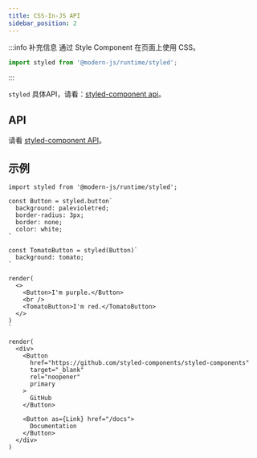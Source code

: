 ```yaml
---
title: CSS-In-JS API
sidebar_position: 2
---
```


:::info 补充信息
通过 Style Component 在页面上使用 CSS。
```typescript
import styled from '@modern-js/runtime/styled';
```
:::

`styled` 具体API，请看：[styled-component api](https://styled-components.com/docs/api)。

## API

请看 [styled-component API](https://styled-components.com/docs/api)。

## 示例

```tsx
import styled from '@modern-js/runtime/styled';

const Button = styled.button`
  background: palevioletred;
  border-radius: 3px;
  border: none;
  color: white;
`

const TomatoButton = styled(Button)`
  background: tomato;
`

render(
  <>
    <Button>I'm purple.</Button>
    <br />
    <TomatoButton>I'm red.</TomatoButton>
  </>
)
`

render(
  <div>
    <Button
      href="https://github.com/styled-components/styled-components"
      target="_blank"
      rel="noopener"
      primary
    >
      GitHub
    </Button>

    <Button as={Link} href="/docs">
      Documentation
    </Button>
  </div>
)
```
